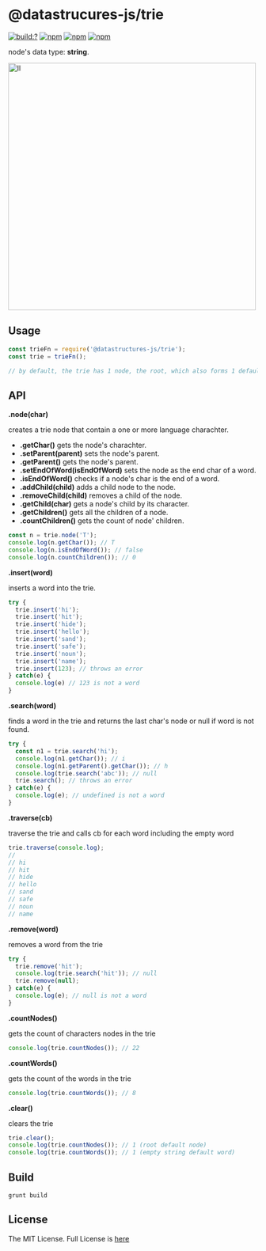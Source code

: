 # @datastrucures-js/trie

[![build:?](https://travis-ci.org/eyas-ranjous/datatructures-js/trie.svg?branch=master)](https://travis-ci.org/eyas-ranjous/datatructures-js/trie) 
[![npm](https://img.shields.io/npm/v/@datastructures-js/trie.svg)](https://www.npmjs.com/package/@datastructures-js/trie)
[![npm](https://img.shields.io/npm/dm/@datastructures-js/trie.svg)](https://www.npmjs.com/packages/@datastructures-js/trie) [![npm](https://img.shields.io/badge/node-%3E=%206.0-blue.svg)](https://www.npmjs.com/package/@datastructures-js/trie)

node's data type: **string**.

<img width="500" alt="ll" src="https://user-images.githubusercontent.com/6517308/42425010-dc9f20ca-82db-11e8-8f78-1efe6959df5f.png">

## Usage
```js
const trieFn = require('@datastructures-js/trie');
const trie = trieFn();

// by default, the trie has 1 node, the root, which also forms 1 default word, the empty string.
```

## API

**.node(char)**

creates a trie node that contain a one or more language charachter.

* **.getChar()** gets the node's charachter.
* **.setParent(parent)** sets the node's parent.
* **.getParent()** gets the node's parent.
* **.setEndOfWord(isEndOfWord)** sets the node as the end char of a word.
* **.isEndOfWord()** checks if a node's char is the end of a word.
* **.addChild(child)** adds a child node to the node.
* **.removeChild(child)** removes a child of the node.
* **.getChild(char)** gets a node's child by its character.
* **.getChildren()** gets all the children of a node.
* **.countChildren()** gets the count of node' children.

```javascript
const n = trie.node('T');
console.log(n.getChar()); // T
console.log(n.isEndOfWord()); // false
console.log(n.countChildren()); // 0
```

**.insert(word)** 

inserts a word into the trie.

```javascript
try {
  trie.insert('hi');
  trie.insert('hit');
  trie.insert('hide');
  trie.insert('hello');
  trie.insert('sand');
  trie.insert('safe');
  trie.insert('noun');
  trie.insert('name');
  trie.insert(123); // throws an error
} catch(e) {
  console.log(e) // 123 is not a word 
}
```

**.search(word)** 

finds a word in the trie and returns the last char's node or null if word is not found.

```javascript
try {
  const n1 = trie.search('hi');
  console.log(n1.getChar()); // i
  console.log(n1.getParent().getChar()); // h
  console.log(trie.search('abc')); // null
  trie.search(); // throws an error
} catch(e) {
  console.log(e); // undefined is not a word
}
```

**.traverse(cb)** 

traverse the trie and calls cb for each word including the empty word

```javascript
trie.traverse(console.log);
// 
// hi
// hit
// hide
// hello
// sand
// safe
// noun
// name
```

**.remove(word)** 

removes a word from the trie

```javascript
try {
  trie.remove('hit');
  console.log(trie.search('hit')); // null
  trie.remove(null);
} catch(e) {
  console.log(e); // null is not a word
}
```

**.countNodes()**

gets the count of characters nodes in the trie

```javascript
console.log(trie.countNodes()); // 22
```

**.countWords()** 

gets the count of the words in the trie

```javascript
console.log(trie.countWords()); // 8
```

**.clear()** 

clears the trie

```javascript
trie.clear();
console.log(trie.countNodes()); // 1 (root default node)
console.log(trie.countWords()); // 1 (empty string default word)
```

## Build
```
grunt build
```

## License
The MIT License. Full License is [here](https://github.com/datastructures-js/trie/blob/master/LICENSE)

